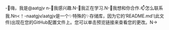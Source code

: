 -👋嗨，我是@aatgjv n-👀我感兴趣.N-🌱我正在学习.N-💞️我想和你合作.📫怎么联系我.Nn<！-naatgjv/aatgjv是一个✨特殊的✨存储库，因为它的‘README.md’(此文件)出现在您的GitHub配置文件上。您可以单击预览链接来查看您的更改。N->

